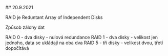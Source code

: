 ## 20.9.2021 

RAID je Reduntant Array of Independent Disks

Způsob zálohy dat

RAID 0 - dva disky - nulová redundance
RAID 1 - dva disky - velikost jen jednoho, data se ukládají na oba dva
RAID 5 - tři disky - velikost dvou, třetí dopočítává
